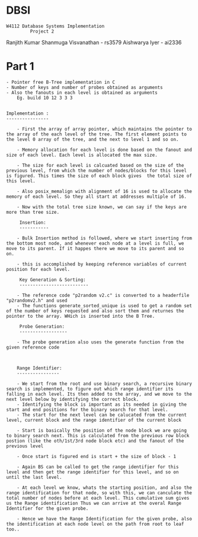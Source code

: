 # DBSI
	W4112 Database Systems Implementation
		     Project 2


Ranjith Kumar Shanmuga Visvanathan	- rs3579
Aishwarya Iyer 				- ai2336


Part 1
======

	- Pointer free B-Tree implementation in C
	- Number of keys and number of probes obtained as arguments
	- Also the fanouts in each level is obtained as arguments
		Eg. build 10 12 3 3 3

	
	Implementation :
	----------------

		- First the array of array pointer, which maintains the pointer to the array of the each level of the tree. The first element points to the level 0 array of the tree, and the next to level 1 and so on.
		
		- Memory allocation for each level is done based on the fanout and size of each level. Each level is allocated the max size.

		- The size for each level is calcuated based on the size of the previous level, from which the number of nodes/blocks for this level is figured. This times the size of each block gives  the total size of this level.

		- Also posix_memalign with alignment of 16 is used to allocate the memory of each level. So they all start at addresses multiple of 16.

		- Now with the total tree size known, we can say if the keys are more than tree size.

		 Insertion:
		 -----------
		
		- Bulk Insertion method is followed, where we start inserting from the bottom most node, and whenever each node at a level is full, we move to its parent. If it happes there we move to its parent and so on.

		- this is accomplished by keeping reference variables of current position for each level.

		 Key Generation & Sorting:
		 --------------------------

		- The reference code "p2random v2.c" is converted to a headerfile "p2randomv2.h" and used
		- The functions generate_sorted_unique is used to get a random set of the number of keys requested and also sort them and returnes the pointer to the array. WHich is inserted into the B Tree.

		 Probe Generation:
		 ------------------
		
		- The probe generation also uses the generate function from the given reference code

		
		
		Range Identifier:
		----------------

		- We start from the root and use binary search, a recursive binary search is implemented, to figure out which range identifier its falling in each level. Its then added to the array, and we move to the next level below by identifying the correct block.
		- Identifying the block is important as its needed in giving the start and end positions for the binary search for that level.
		- The start for the next level can be calucated from the current level, current block and the range identifier of the current block
		
		- Start is basically the position of the node block we are going to binary search next. This is calculated from the previous row block postion (like the oth/1st/3rd node block etc) and the fanout of the previous level
		
		- Once start is figured end is start + the size of block - 1

		- Again BS can be called to get the range identifier for this level and then get the range identifier for this level, and so on until the last level.

		- At each level we know, whats the starting position, and also the range identification for that node, so with this, we can canculate the total number of nodes before at each level. This cumulative sum gives us the Range identification Thus we can arrive at the overal Range Identifier for the given probe.

		- Hence we have the Range Identification for the given probe, also the identification at each node level on the path from root to leaf too..
